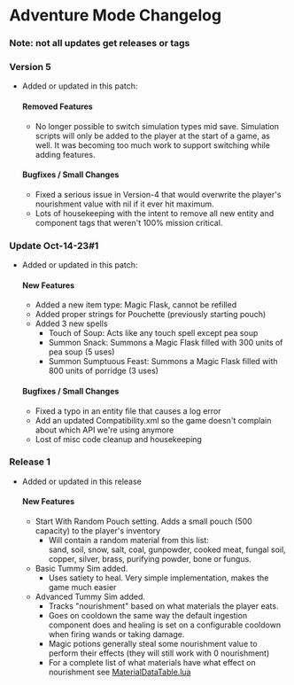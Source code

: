 # Adventure Mode Changelog
### Note: not all updates get releases or tags

### Version 5
* Added or updated in this patch:
    #### Removed Features
    *  No longer possible to switch simulation types mid save. Simulation scripts will only be added to the player at the start of a game, as well. It was becoming too much work to support switching while adding features.
    #### Bugfixes / Small Changes
    *  Fixed a serious issue in Version-4 that would overwrite the player's nourishment value with nil if it ever hit maximum.
    *  Lots of housekeeping with the intent to remove all new entity and component tags that weren't 100% mission critical.

### Update Oct-14-23#1
* Added or updated in this patch:
    #### New Features
    *  Added a new item type: Magic Flask, cannot be refilled
    *  Added proper strings for Pouchette (previously starting pouch)
    *  Added 3 new spells
        *  Touch of Soup: Acts like any touch spell except pea soup
        *  Summon Snack: Summons a Magic Flask filled with 300 units of pea soup (5 uses)
        *  Summon Sumptuous Feast: Summons a Magic Flask filled with 800 units of porridge (3 uses)
    #### Bugfixes / Small Changes
    *  Fixed a typo in an entity file that causes a log error
    *  Add an updated Compatibility.xml so the game doesn't complain about which API we're using anymore
    *  Lost of misc code cleanup and housekeeping

### Release 1
* Added or updated in this release
    #### New Features
    *  Start With Random Pouch setting. Adds a small pouch (500 capacity) to the player's inventory
        *  Will contain a random material from this list:  
        sand, soil, snow, salt, coal, gunpowder, cooked meat, fungal soil, copper, silver, brass, purifying powder, bone or fungus.
    *  Basic Tummy Sim added.
        *  Uses satiety to heal. Very simple implementation, makes the game much easier
    *  Advanced Tummy Sim added.
        *  Tracks "nourishment" based on what materials the player eats.
        *  Goes on cooldown the same way the default ingestion component does and healing is set on a configurable cooldown when firing wands or taking damage.
        *  Magic potions generally steal some nourishment value to perform their effects (they will still work with 0 nourishment)
        *  For a complete list of what materials have what effect on nourishment see [MaterialDataTable.lua](https://github.com/Crunchepillar/noita-AdventureMode/blob/Version-4/files/TummySim/MaterialDataTable.lua)